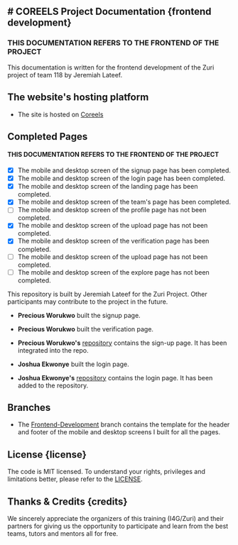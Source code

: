 
## # COREELS Project Documentation {frontend development}

### THIS DOCUMENTATION REFERS TO THE FRONTEND OF THE PROJECT

This documentation is written for the frontend development of the Zuri project of team 118 by Jeremiah Lateef.

## The website's hosting platform

- The site is hosted on [Coreels](https://coreels-team-118.netlify.app/)

## Completed Pages

#### THIS DOCUMENTATION REFERS TO THE FRONTEND OF THE PROJECT

- [x] The mobile and desktop screen of the signup page has been completed.
- [x] The mobile and desktop screen of the login page has been completed.
- [x] The mobile and desktop screen of the landing page has been completed.
- [x] The mobile and desktop screen of the team's page has been completed.
- [ ] The mobile and desktop screen of the profile page has not been completed.
- [x] The mobile and desktop screen of the upload page has not been completed.
- [x] The mobile and desktop screen of the verification page has been completed.
- [ ] The mobile and desktop screen of the upload page has not been completed.
- [ ] The mobile and desktop screen of the explore page has not been completed.

This repository is built by Jeremiah Lateef for the Zuri Project. Other participants may contribute to the project in the future.

- **Precious Worukwo** built the signup page.
- **Precious Worukwo** built the verification page.

- **Precious Worukwo's** [repository](https://github.com/Preciousglows/Team-118-Col-Films-Precious) contains the sign-up page. It has been integrated into the repo.
- **Joshua Ekwonye** built the login page.
- **Joshua Ekwonye's** [repository](https://github.com/iamjooshua/Team-118-Col-Films/tree/main/Team-118-Col-Films-21-frontend-development-Login-Page) contains the login page. It has been added to the repository.

## Branches

- The [Frontend-Development](https://github.com/jeremiahlateef/Team-118-Col-Films-21/tree/frontend-development-Jeremiah-%2321) branch contains the template for the header and footer of the mobile and desktop screens I built for all the pages.

## License {license}

The code is MIT licensed. To understand your rights, privileges and limitations better, please refer to the [LICENSE](LICENSE "License File").

## Thanks & Credits {credits}

We sincerely appreciate the organizers of this training (I4G/Zuri) and their partners for giving us the opportunity to participate and learn from the best teams, tutors and mentors all for free.
